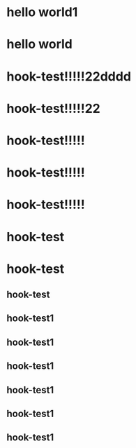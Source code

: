 # hello world1
# hello world
# hook-test!!!!!22dddd
# hook-test!!!!!22
# hook-test!!!!!
# hook-test!!!!!
# hook-test!!!!!
# hook-test
# hook-test
## hook-test
## hook-test1
## hook-test1
## hook-test1
## hook-test1
## hook-test1
## hook-test1

